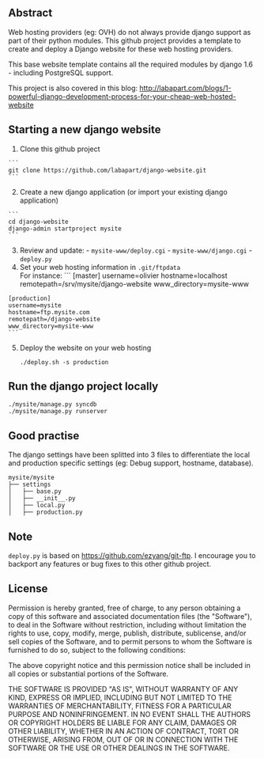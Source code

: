 Abstract
--------
Web hosting providers (eg: OVH) do not always provide django support as part of their python modules.
This github project provides a template to create and deploy a Django website for these web hosting providers.

This base website template contains all the required modules by django 1.6 - including PostgreSQL support.

This project is also covered in this blog: http://labapart.com/blogs/1-powerful-django-development-process-for-your-cheap-web-hosted-website

Starting a new django website
-----------------------------

1.   Clone this github project

    ```
    git clone https://github.com/labapart/django-website.git
    ```

2.   Create a new django application (or import your existing django application)

    ```
    cd django-website
    django-admin startproject mysite
    ```

3.   Review and update:
    -    `mysite-www/deploy.cgi`
    -    `mysite-www/django.cgi`
    -    `deploy.py`
4.    Set your web hosting information in `.git/ftpdata`  
    For instance:
    ```
    [master]
    username=olivier
    hostname=localhost
    remotepath=/srv/mysite/django-website
    www_directory=mysite-www
    
    [production]
    username=mysite
    hostname=ftp.mysite.com
    remotepath=/django-website
    www_directory=mysite-www
    ```
5. Deploy the website on your web hosting
    ```
    ./deploy.sh -s production
    ```

Run the django project locally
------------------------------
```
./mysite/manage.py syncdb
./mysite/manage.py runserver
```

Good practise
-------------
The django settings have been splitted into 3 files to differentiate the local and production specific settings (eg: Debug support, hostname, database).
```
mysite/mysite
├── settings
│   ├── base.py
│   ├── __init__.py
│   ├── local.py
│   ├── production.py
```

Note
----
`deploy.py` is based on <https://github.com/ezyang/git-ftp>. I encourage you to backport any features or bug fixes to this other github project.

License
-------

Permission is hereby granted, free of charge, to any person
obtaining a copy of this software and associated documentation
files (the "Software"), to deal in the Software without
restriction, including without limitation the rights to use,
copy, modify, merge, publish, distribute, sublicense, and/or sell
copies of the Software, and to permit persons to whom the
Software is furnished to do so, subject to the following
conditions:

The above copyright notice and this permission notice shall be
included in all copies or substantial portions of the Software.

THE SOFTWARE IS PROVIDED "AS IS", WITHOUT WARRANTY OF ANY KIND,
EXPRESS OR IMPLIED, INCLUDING BUT NOT LIMITED TO THE WARRANTIES
OF MERCHANTABILITY, FITNESS FOR A PARTICULAR PURPOSE AND
NONINFRINGEMENT. IN NO EVENT SHALL THE AUTHORS OR COPYRIGHT
HOLDERS BE LIABLE FOR ANY CLAIM, DAMAGES OR OTHER LIABILITY,
WHETHER IN AN ACTION OF CONTRACT, TORT OR OTHERWISE, ARISING
FROM, OUT OF OR IN CONNECTION WITH THE SOFTWARE OR THE USE OR
OTHER DEALINGS IN THE SOFTWARE.

